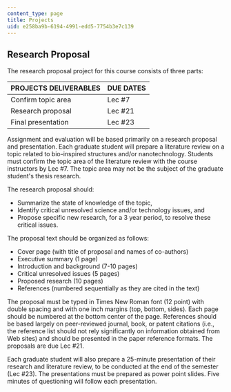 ```yaml
---
content_type: page
title: Projects
uid: e258ba9b-6194-4991-edd5-7754b3e7c139
---
```


Research Proposal
-----------------

The research proposal project for this course consists of three parts:

| PROJECTS DELIVERABLES | DUE DATES |
| --- | --- |
| Confirm topic area | Lec #7 |
| Research proposal | Lec #21 |
| Final presentation | Lec #23 

Assignment and evaluation will be based primarily on a research proposal and presentation. Each graduate student will prepare a literature review on a topic related to bio-inspired structures and/or nanotechnology. Students must confirm the topic area of the literature review with the course instructors by Lec #7. The topic area may not be the subject of the graduate student's thesis research.

The research proposal should:

*   Summarize the state of knowledge of the topic,
*   Identify critical unresolved science and/or technology issues, and
*   Propose specific new research, for a 3 year period, to resolve these critical issues.

The proposal text should be organized as follows:

*   Cover page (with title of proposal and names of co-authors)
*   Executive summary (1 page)
*   Introduction and background (7-10 pages)
*   Critical unresolved issues (5 pages)
*   Proposed research (10 pages)
*   References (numbered sequentially as they are cited in the text)

The proposal must be typed in Times New Roman font (12 point) with double spacing and with one inch margins (top, bottom, sides). Each page should be numbered at the bottom center of the page. References should be based largely on peer-reviewed journal, book, or patent citations (i.e., the reference list should not rely significantly on information obtained from Web sites) and should be presented in the paper reference formats. The proposals are due Lec #21.

Each graduate student will also prepare a 25-minute presentation of their research and literature review, to be conducted at the end of the semester (Lec #23). The presentations must be prepared as power point slides. Five minutes of questioning will follow each presentation.